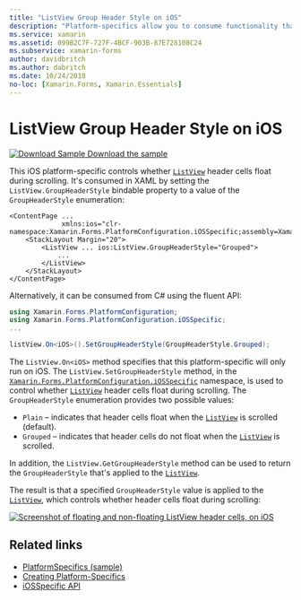 ```yaml
---
title: "ListView Group Header Style on iOS"
description: "Platform-specifics allow you to consume functionality that's only available on a specific platform, without implementing custom renderers or effects. This article explains how to consume the iOS platform-specific that controls whether ListView header cells float during scrolling."
ms.service: xamarin
ms.assetid: 099B2C7F-727F-4BCF-903B-87E728108C24
ms.subservice: xamarin-forms
author: davidbritch
ms.author: dabritch
ms.date: 10/24/2018
no-loc: [Xamarin.Forms, Xamarin.Essentials]
---
```


# ListView Group Header Style on iOS

[![Download Sample](~/media/shared/download.png) Download the sample](/samples/xamarin/xamarin-forms-samples/userinterface-platformspecifics)

This iOS platform-specific controls whether [`ListView`](xref:Xamarin.Forms.ListView) header cells float during scrolling. It's consumed in XAML by setting the `ListView.GroupHeaderStyle` bindable property to a value of the `GroupHeaderStyle` enumeration:

```xaml
<ContentPage ...
             xmlns:ios="clr-namespace:Xamarin.Forms.PlatformConfiguration.iOSSpecific;assembly=Xamarin.Forms.Core">
    <StackLayout Margin="20">
        <ListView ... ios:ListView.GroupHeaderStyle="Grouped">
            ...
        </ListView>
    </StackLayout>
</ContentPage>
```

Alternatively, it can be consumed from C# using the fluent API:

```csharp
using Xamarin.Forms.PlatformConfiguration;
using Xamarin.Forms.PlatformConfiguration.iOSSpecific;
...

listView.On<iOS>().SetGroupHeaderStyle(GroupHeaderStyle.Grouped);
```

The `ListView.On<iOS>` method specifies that this platform-specific will only run on iOS. The `ListView.SetGroupHeaderStyle` method, in the [`Xamarin.Forms.PlatformConfiguration.iOSSpecific`](xref:Xamarin.Forms.PlatformConfiguration.iOSSpecific) namespace, is used to control whether [`ListView`](xref:Xamarin.Forms.ListView) header cells float during scrolling. The `GroupHeaderStyle` enumeration provides two possible values:

- `Plain` – indicates that header cells float when the [`ListView`](xref:Xamarin.Forms.ListView) is scrolled (default).
- `Grouped` – indicates that header cells do not float when the [`ListView`](xref:Xamarin.Forms.ListView) is scrolled.

In addition, the `ListView.GetGroupHeaderStyle` method can be used to return the `GroupHeaderStyle` that's applied to the [`ListView`](xref:Xamarin.Forms.ListView).

The result is that a specified `GroupHeaderStyle` value is applied to the [`ListView`](xref:Xamarin.Forms.ListView), which controls whether header cells float during scrolling:

[![Screenshot of floating and non-floating ListView header cells, on iOS](listview-group-header-style-images/group-header-styles.png "ListView with floating and non-floating header cells")](listview-group-header-style-images/group-header-styles-large.png#lightbox "ListView with floating and non-floating header cells")

## Related links

- [PlatformSpecifics (sample)](/samples/xamarin/xamarin-forms-samples/userinterface-platformspecifics)
- [Creating Platform-Specifics](~/xamarin-forms/platform/platform-specifics/index.md#creating-platform-specifics)
- [iOSSpecific API](xref:Xamarin.Forms.PlatformConfiguration.iOSSpecific)